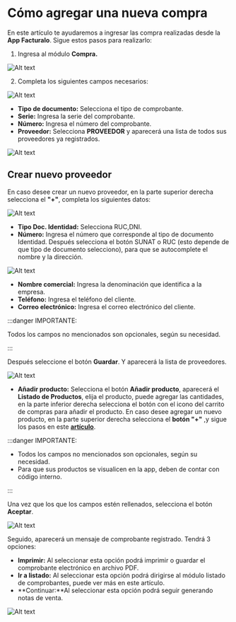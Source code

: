 # Cómo agregar una nueva compra

En este artículo te ayudaremos a ingresar las compra realizadas desde la **App Facturalo**. Sigue estos pasos para realizarlo:

1. Ingresa al módulo **Compra.**

![Alt text](img/compraapp.jpg)

2. Completa los siguientes campos necesarios:

![Alt text](img/compra1app.jpg)

- **Tipo de documento:** Selecciona el tipo de comprobante.
- **Serie:**  Ingresa la serie del comprobante.
- **Número:**  Ingresa el número del comprobante.
- **Proveedor:** Selecciona **PROVEEDOR** y aparecerá una lista de todos sus proveedores ya registrados.

![Alt text](img/compra3app.jpg)

## Crear nuevo proveedor

En caso desee crear un nuevo proveedor, en la parte superior derecha selecciona el **"+"**, completa los siguientes datos:

![Alt text](img/compra4app.jpg)

- **Tipo Doc. Identidad:** Selecciona RUC,DNI.
- **Número:** Ingresa el número que corresponde al tipo de documento Identidad. Después selecciona el botón SUNAT o RUC (esto depende de que tipo de documento selecciono), para que se autocomplete el nombre y la dirección.

![Alt text](img/compra20app.jpg)

- **Nombre comercial:**  Ingresa la denominación que identifica a la empresa.
- **Teléfono:** Ingresa el teléfono del cliente.
- **Correo electrónico:** Ingresa el correo electrónico del cliente.

:::danger IMPORTANTE:

Todos los campos no mencionados son opcionales, según su necesidad.

:::

Después seleccione el botón **Guardar**. Y aparecerá la lista de proveedores.

![Alt text](img/compra5app.jpg)

- **Añadir producto:** Selecciona el botón **Añadir producto**, aparecerá el **Listado de Productos**, elija el producto, puede agregar las cantidades, en la parte inferior derecha selecciona el botón con el icono del carrito de compras para añadir el producto. En caso desee agregar un nuevo producto, en la parte superior derecha selecciona el **botón "+"** ,y sigue los pasos en este **[artículo](https://fastura.github.io/documentacion/app-para-facturacion/Como-agregar-una-nueva-compra)**.

:::danger IMPORTANTE:

- Todos los campos no mencionados son opcionales, según su necesidad.
- Para que sus productos se visualicen en la app, deben de contar con código interno.

:::

Una vez que los que los campos estén rellenados, selecciona el botón **Aceptar**.

![Alt text](img/compra7app.jpg)

Seguido, aparecerá un mensaje de comprobante registrado. Tendrá 3 opciones:

- **Imprimir:** Al seleccionar esta opción podrá imprimir o guardar el comprobante electrónico en archivo PDF.
- **Ir a listado:** Al seleccionar esta opción podrá dirigirse al módulo listado de comprobantes, puede ver más en este artículo.
- **Continuar:**Al seleccionar esta opción podrá seguir generando notas de venta.

![Alt text](img/compra6app.jpg)
